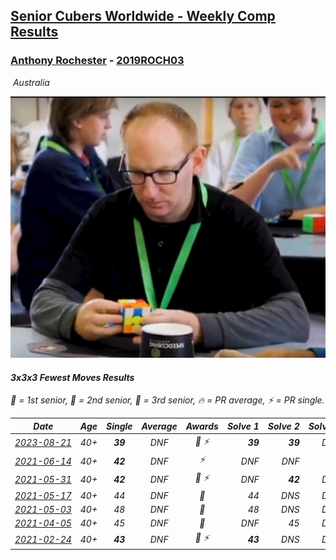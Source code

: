 <style>table {white-space: nowrap;}</style>
<link rel="stylesheet" type="text/css" href="/scw-comp/css/flags.css" />

## [Senior Cubers Worldwide - Weekly Comp Results](/scw-comp/results/)
### [Anthony Rochester](README.md) - [2019ROCH03](https://www.worldcubeassociation.org/persons/2019ROCH03?event=333fm)

<i class="flag flag-AU" />&nbsp;Australia

![Anthony Rochester](1556165958.jpg)

#### 3x3x3 Fewest Moves Results

<span style="white-space: nowrap;">🥇 = 1st senior</span>, <span style="white-space: nowrap;">🥈 = 2nd senior</span>, <span style="white-space: nowrap;">🥉 = 3rd senior</span>, <span style="white-space: nowrap;">🔥 = PR average</span>, <span style="white-space: nowrap;">⚡ = PR single</span>.

| Date | Age | Single | Average | Awards | Solve 1 | Solve 2 | Solve 3 | Solution |
| :--: | :--: | :--: | :--: | :--: | --: | --: | --: | :-- |
| [2023-08-21](../../results/2023-08-21/333fm.md) | 40+ | **39** | DNF | 🥇 ⚡ | **39** | **39** | DNS | [Desktop](https://www.facebook.com/events/1207532573528494/permalink/1214630606152024) / [Mobile](https://m.facebook.com/events/1207532573528494?view=permalink&id=1214630606152024) |
| [2021-06-14](../../results/2021-06-14/333fm.md) | 40+ | **42** | DNF | ⚡ | DNF | DNF | **42** | [Desktop](https://www.facebook.com/events/183961263668092/permalink/187022880028597) / [Mobile](https://m.facebook.com/events/183961263668092?view=permalink&id=187022880028597) |
| [2021-05-31](../../results/2021-05-31/333fm.md) | 40+ | **42** | DNF | 🥈 ⚡ | DNF | **42** | DNS | [Desktop](https://www.facebook.com/events/146430280852734/permalink/149857580510004) / [Mobile](https://m.facebook.com/events/146430280852734?view=permalink&id=149857580510004) |
| [2021-05-17](../../results/2021-05-17/333fm.md) | 40+ | 44 | DNF | 🥉 | 44 | DNS | DNS | [Desktop](https://www.facebook.com/events/1839966109492250/permalink/1843320692490125) / [Mobile](https://m.facebook.com/events/1839966109492250?view=permalink&id=1843320692490125) |
| [2021-05-03](../../results/2021-05-03/333fm.md) | 40+ | 48 | DNF | 🥉 | 48 | DNS | DNS | [Desktop](https://www.facebook.com/events/177058757615887/permalink/181095203878909) / [Mobile](https://m.facebook.com/events/177058757615887?view=permalink&id=181095203878909) |
| [2021-04-05](../../results/2021-04-05/333fm.md) | 40+ | 45 | DNF | 🥈 | DNF | 45 | DNS | [Desktop](https://www.facebook.com/events/477611800103946/permalink/485327029332423) / [Mobile](https://m.facebook.com/events/477611800103946?view=permalink&id=485327029332423) |
| [2021-02-24](../../results/2021-02-24/333fm.md) | 40+ | **43** | DNF | 🥉 ⚡ | **43** | DNS | DNS | [Desktop](https://www.facebook.com/events/169585158108640/permalink/171710494562773) / [Mobile](https://m.facebook.com/events/169585158108640?view=permalink&id=171710494562773) |


<!-- Global site tag (gtag.js) - Google Analytics -->
<script async src="https://www.googletagmanager.com/gtag/js?id=UA-86348435-3"></script>
<script>window.dataLayer = window.dataLayer || []; function gtag() {dataLayer.push(arguments);} gtag('js', new Date()); gtag('config', 'UA-86348435-3');</script>
